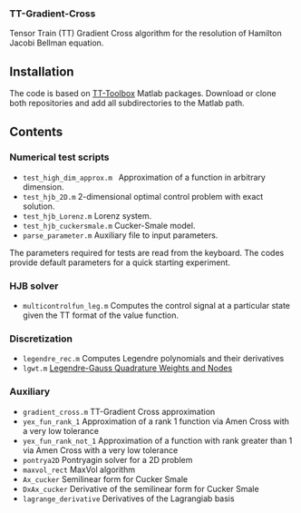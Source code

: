 ### TT-Gradient-Cross
Tensor Train (TT) Gradient Cross algorithm for the resolution of Hamilton Jacobi Bellman equation.

## Installation
The code is based on [TT-Toolbox](https://github.com/oseledets/TT-Toolbox) Matlab packages. Download or clone both repositories and add all subdirectories to the Matlab path.

## Contents

### Numerical test scripts

* `test_high_dim_approx.m `  Approximation of a function in arbitrary dimension.
* `test_hjb_2D.m` 2-dimensional optimal control problem with exact solution.
* `test_hjb_Lorenz.m` Lorenz system.
*  `test_hjb_cuckersmale.m` Cucker-Smale model.
* `parse_parameter.m` Auxiliary file to input parameters.

The parameters required for tests are read from the keyboard. The codes provide default parameters for a quick starting experiment.

### HJB solver

* `multicontrolfun_leg.m` Computes the control signal at a particular state given the TT format of the value function.

### Discretization

* `legendre_rec.m` Computes Legendre polynomials and their derivatives
* `lgwt.m` [Legendre-Gauss Quadrature Weights and Nodes](https://uk.mathworks.com/matlabcentral/fileexchange/4540-legendre-gauss-quadrature-weights-and-nodes)

### Auxiliary

* `gradient_cross.m` TT-Gradient Cross approximation
* `yex_fun_rank_1` Approximation of a rank 1 function via Amen Cross with a very low tolerance
* `yex_fun_rank_not_1` Approximation of a function with rank greater than 1 via Amen Cross with a very low tolerance
*  `pontrya2D`  Pontryagin solver for a 2D problem
*  `maxvol_rect`  MaxVol algorithm
*  `Ax_cucker` Semilinear form for Cucker Smale
*  `DxAx_cucker`  Derivative of the semilinear form for Cucker Smale
* `lagrange_derivative` Derivatives of the Lagrangiab basis
